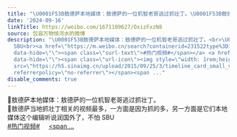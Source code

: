 ```yaml
---
title: "\U0001F53B敖德萨本地媒体：敖德萨的一位机智老哥逃过抓壮丁。\U0001F53B敖德萨当地抓壮丁相关的视频最多，一方面是因为抓的多，另一方面是它们本地媒体这个编辑听说润国外了..."
date: '2024-09-16'
linkTitle: https://weibo.com/1671109627/OxizFxzN8
source: 包容万物恒河水的微博
description: "\U0001F53B敖德萨本地媒体：敖德萨的一位机智老哥逃过抓壮丁。<br>\U0001F53B敖德萨当地抓壮丁相关的视频最多，一方面是因为抓的多，另一方面是它们本地媒体这个编辑听说润国外了，不怕
  SBU<br><a href=\"https://m.weibo.cn/search?containerid=231522type%3D1%26t%3D10%26q%3D%23%E7%83%AD%E9%97%A8%E8%A7%86%E9%A2%91%23&amp;isnewpage=1\"
  data-hide=\"\"><span class=\"surl-text\">#热门视频#</span></a> <a href=\"https://video.weibo.com/show?fid=1034:5079361976467472\"
  data-hide=\"\"><span class=\"url-icon\"><img style=\"width: 1rem;height: 1rem\"
  src=\"https://h5.sinaimg.cn/upload/2015/09/25/3/timeline_card_small_video_default.png\"
  referrerpolicy=\"no-referrer\"></span><span ..."
disable_comments: true
---
```

🔻敖德萨本地媒体：敖德萨的一位机智老哥逃过抓壮丁。<br>🔻敖德萨当地抓壮丁相关的视频最多，一方面是因为抓的多，另一方面是它们本地媒体这个编辑听说润国外了，不怕 SBU<br><a href="https://m.weibo.cn/search?containerid=231522type%3D1%26t%3D10%26q%3D%23%E7%83%AD%E9%97%A8%E8%A7%86%E9%A2%91%23&amp;isnewpage=1" data-hide=""><span class="surl-text">#热门视频#</span></a> <a href="https://video.weibo.com/show?fid=1034:5079361976467472" data-hide=""><span class="url-icon"><img style="width: 1rem;height: 1rem" src="https://h5.sinaimg.cn/upload/2015/09/25/3/timeline_card_small_video_default.png" referrerpolicy="no-referrer"></span><span ...